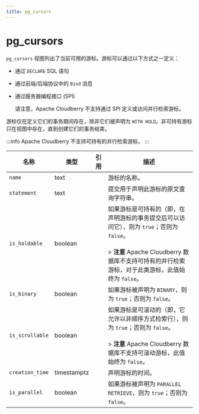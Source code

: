 ```yaml
---
title: pg_cursors
---
```


# pg_cursors

`pg_cursors` 视图列出了当前可用的游标。游标可以通过以下方式之一定义：

- 通过 `DECLARE` SQL 语句
- 通过前端/后端协议中的 `Bind` 消息
- 通过服务器编程接口 (SPI)

    请注意，Apache Cloudberry 不支持通过 SPI 定义或访问并行检索游标。

游标仅在定义它们的事务期间存在，除非它们被声明为 `WITH HOLD`。非可持有游标只在视图中存在，直到创建它们的事务结束。

:::info
Apache Cloudberry 不支持可持有的并行检索游标。
:::

|名称|类型|引用|描述|
|----|----|----------|-----------|
|`name`|text| |游标的名称。|
|`statement`|text| |提交用于声明此游标的原文查询字符串。|
|`is_holdable`|boolean| |如果游标是可持有的（即，在声明游标的事务提交后可以访问它），则为 `true`；否则为 `false`。<br/><br/>> **注意** Apache Cloudberry 数据库不支持可持有的并行检索游标，对于此类游标，此值始终为 `false`。|
|`is_binary`|boolean| |如果游标被声明为 `BINARY`，则为 `true`；否则为 `false`。|
|`is_scrollable`|boolean| |如果游标是可滚动的（即，它允许以非顺序方式检索行），则为 `true`；否则为 `false`。<br/><br/>> **注意** Apache Cloudberry 数据库不支持可滚动游标，此值始终为 `false`。|
|`creation_time`|timestamptz| |声明游标的时间。|
|`is_parallel`|boolean| |如果游标被声明为 `PARALLEL RETRIEVE`，则为 `true`；否则为 `false`。|
